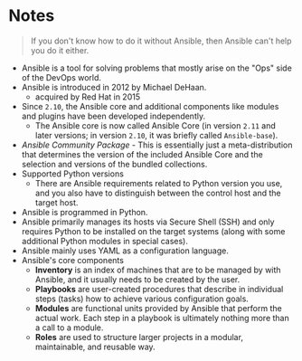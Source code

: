 # Notes

> If you don't know how to do it without Ansible, then Ansible can't help you do it either.

- Ansible is a tool for solving problems that mostly arise on the "Ops" side of the DevOps world.
- Ansible is introduced in 2012 by Michael DeHaan.
    - acquired by Red Hat in 2015
- Since `2.10`, the Ansible core and additional components like modules and plugins have been developed independently.
    - The Ansible core is now called Ansible Core (in version `2.11` and later versions; in version `2.10`, it was briefly called `Ansible-base`).
- *Ansible Community Package* - This is essentially just a meta-distribution that determines the version of the included Ansible Core and the selection and versions of the bundled collections.
- Supported Python versions
    - There are Ansible requirements related to Python version you use, and you also have to distinguish between the control host and the target host.
- Ansible is programmed in Python.
- Ansible primarily manages its hosts via Secure Shell (SSH) and only requires Python to be installed on the target systems (along with some additional Python modules in special cases).
- Ansible mainly uses YAML as a configuration language.
- Ansible's core components
    - **Inventory** is an index of machines that are to be managed by with Ansible, and it usually needs to be created by the user.
    - **Playbooks** are user-created procedures that describe in individual steps (tasks) how to achieve various configuration goals.
    - **Modules** are functional units provided by Ansible that perform the actual work. Each step in a playbook is ultimately nothing more than a call to a module.
    - **Roles** are used to structure larger projects in a modular, maintainable, and reusable way.